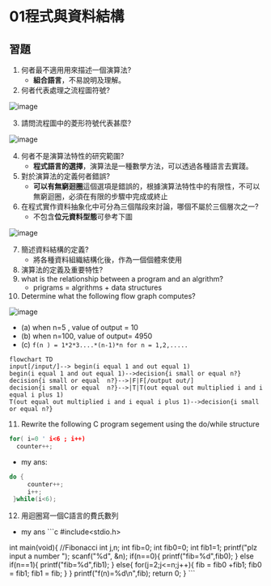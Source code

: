 # 01程式與資料結構
## 習題
1. 何者最不適用用來描述一個演算法?
   * **組合語言**，不易說明及理解。
2. 何者代表處理之流程圖符號?

![image](https://user-images.githubusercontent.com/62127656/156813021-544f3928-23bb-4c41-8d87-ff458811e6a5.png)

3. 請問流程圖中的菱形符號代表甚麼?

![image](https://user-images.githubusercontent.com/62127656/156813084-d453b37f-7848-4ed1-94db-7a446be01b84.png)

4. 何者不是演算法特性的研究範圍?
   * **程式語言的選擇**，演算法是一種數學方法，可以透過各種語言去實踐。
5. 對於演算法的定義何者錯誤?
   * **可以有無窮迴圈**這個選項是錯誤的，根據演算法特性中的有限性，不可以無窮迴圈，必須在有限的步驟中完成或終止
6. 在程式實作資料抽象化中可分為三個階段來討論，哪個不屬於三個層次之一?
   * 不包含**位元資料型態**可參考下圖

![image](https://user-images.githubusercontent.com/62127656/156814559-4b314621-2809-496f-9bd9-74f989eb73c2.png)


7. 簡述資料結構的定義?
   * 將各種資料組織結構化後，作為一個個體來使用
8. 演算法的定義及重要特性?
9. what is the relationship between a program and an algrithm?
   * prigrams = algrithms + data structures
10. Determine what the following flow graph computes?

![image](https://user-images.githubusercontent.com/62127656/156815931-6743f55f-52ce-4992-9210-80d010acb01d.png)

   * (a) when n=5 , value of output = 10
   * (b) when n=100, value of output= 4950
   * (c) ```f(n ) = 1*2*3....*(n-1)*n for n = 1,2,.....```
   ```mermaid
  flowchart TD
  input[/input/]--> begin(i equal 1 and out equal 1)
  begin(i equal 1 and out equal 1)-->decision{i small or equal n?}
  decision{i small or equal  n?}-->|F|F[/output out/]
  decision{i small or equal  n?}-->|T|T(out equal out multiplied i and i equal i plus 1)
  T(out equal out multiplied i and i equal i plus 1)-->decision{i small or equal n?}
  
   ```
11. Rewrite the following C program segement using the do/while structure
```c
for( i=0 ' i<6 ; i++)
  counter++;
```
   * my ans:
   ```c
   do {
        counter++;
        i++;
    }while(i<6);
   ```
12. 用迴圈寫一個C語言的費氏數列
   * my ans
    ```c
    #include<stdio.h>

int main(void){
    //Fibonacci
    int j,n;
    int fib=0;
    int fib0=0;
    int fib1=1;
    printf("plz input a number ");
    scanf("%d", &n);
    if(n==0){
        printf("fib=%d",fib0);
    }
    else if(n==1){
        printf("fib=%d",fib1);
    }
    else{
        for(j=2;j<=n;j++){
            fib = fib0 +fib1;
            fib0 = fib1;
            fib1 = fib;
        }
    }
    printf("f(n)=%d\n",fib);
    return 0;
}
    ```
